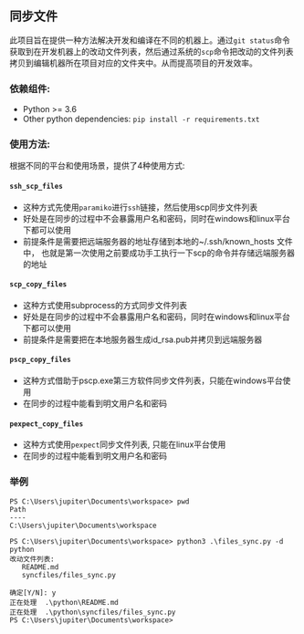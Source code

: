 ## 同步文件

此项目旨在提供一种方法解决开发和编译在不同的机器上。通过`git status`命令获取到在开发机器上的改动文件列表，然后通过系统的`scp`命令把改动的文件列表拷贝到编辑机器所在项目对应的文件夹中。从而提高项目的开发效率。

### 依赖组件:
+ Python >= 3.6
+ Other python dependencies: `pip install -r requirements.txt`

### 使用方法:
根据不同的平台和使用场景，提供了4种使用方式:

#### `ssh_scp_files`
+ 这种方式先使用`paramiko`进行`ssh`链接，然后使用scp同步文件列表
+ 好处是在同步的过程中不会暴露用户名和密码，同时在windows和linux平台下都可以使用
+ 前提条件是需要把远端服务器的地址存储到本地的~/.ssh/known_hosts 文件中， 也就是第一次使用之前要成功手工执行一下scp的命令并存储远端服务器的地址

#### `scp_copy_files`
+ 这种方式使用subprocess的方式同步文件列表
+ 好处是在同步的过程中不会暴露用户名和密码，同时在windows和linux平台下都可以使用
+ 前提条件是需要把在本地服务器生成id_rsa.pub并拷贝到远端服务器

#### `pscp_copy_files`
+ 这种方式借助于pscp.exe第三方软件同步文件列表，只能在windows平台使用
+ 在同步的过程中能看到明文用户名和密码

#### `pexpect_copy_files`
+ 这种方式使用`pexpect`同步文件列表, 只能在linux平台使用
+ 在同步的过程中能看到明文用户名和密码

### 举例
```
PS C:\Users\jupiter\Documents\workspace> pwd                                                                           
Path
----
C:\Users\jupiter\Documents\workspace

PS C:\Users\jupiter\Documents\workspace> python3 .\files_sync.py -d python 
改动文件列表:
   README.md
   syncfiles/files_sync.py

确定[Y/N]: y
正在处理  .\python\README.md
正在处理  .\python\syncfiles/files_sync.py
PS C:\Users\jupiter\Documents\workspace>
```